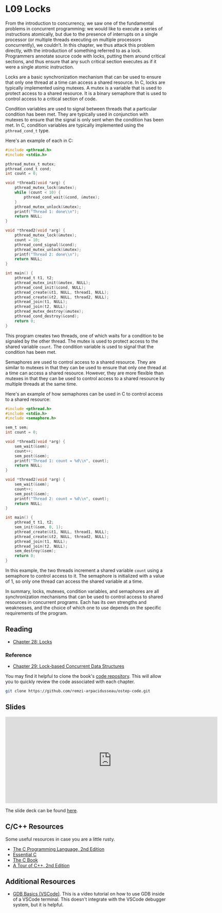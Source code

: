 # L09 Locks

From the introduction to concurrency, we saw one of the fundamental problems in concurrent programming: we would like to execute a series of instructions atomically, but due to the presence of interrupts on a single processor (or multiple threads executing on multiple processors concurrently), we couldn’t. In this chapter, we thus attack this problem directly, with the introduction of something referred to as a lock. Programmers annotate source code with locks, putting them around critical sections, and thus ensure that any such critical section executes as if it were a single atomic instruction.

Locks are a basic synchronization mechanism that can be used to ensure that only one thread at a time can access a shared resource. In C, locks are typically implemented using mutexes. A mutex is a variable that is used to protect access to a shared resource. It is a binary semaphore that is used to control access to a critical section of code.

Condition variables are used to signal between threads that a particular condition has been met. They are typically used in conjunction with mutexes to ensure that the signal is only sent when the condition has been met. In C, condition variables are typically implemented using the `pthread_cond_t` type.

Here's an example of each in C:

```c
#include <pthread.h>
#include <stdio.h>

pthread_mutex_t mutex;
pthread_cond_t cond;
int count = 0;

void *thread1(void *arg) {
    pthread_mutex_lock(&mutex);
    while (count < 10) {
        pthread_cond_wait(&cond, &mutex);
    }
    pthread_mutex_unlock(&mutex);
    printf("Thread 1: done\\n");
    return NULL;
}

void *thread2(void *arg) {
    pthread_mutex_lock(&mutex);
    count = 10;
    pthread_cond_signal(&cond);
    pthread_mutex_unlock(&mutex);
    printf("Thread 2: done\\n");
    return NULL;
}

int main() {
    pthread_t t1, t2;
    pthread_mutex_init(&mutex, NULL);
    pthread_cond_init(&cond, NULL);
    pthread_create(&t1, NULL, thread1, NULL);
    pthread_create(&t2, NULL, thread2, NULL);
    pthread_join(t1, NULL);
    pthread_join(t2, NULL);
    pthread_mutex_destroy(&mutex);
    pthread_cond_destroy(&cond);
    return 0;
}
```

This program creates two threads, one of which waits for a condition to be signaled by the other thread. The mutex is used to protect access to the shared variable `count`. The condition variable is used to signal that the condition has been met.

Semaphores are used to control access to a shared resource. They are similar to mutexes in that they can be used to ensure that only one thread at a time can access a shared resource. However, they are more flexible than mutexes in that they can be used to control access to a shared resource by multiple threads at the same time.

Here's an example of how semaphores can be used in C to control access to a shared resource:

```c
#include <pthread.h>
#include <stdio.h>
#include <semaphore.h>

sem_t sem;
int count = 0;

void *thread1(void *arg) {
    sem_wait(&sem);
    count++;
    sem_post(&sem);
    printf("Thread 1: count = %d\\n", count);
    return NULL;
}

void *thread2(void *arg) {
    sem_wait(&sem);
    count++;
    sem_post(&sem);
    printf("Thread 2: count = %d\\n", count);
    return NULL;
}

int main() {
    pthread_t t1, t2;
    sem_init(&sem, 0, 1);
    pthread_create(&t1, NULL, thread1, NULL);
    pthread_create(&t2, NULL, thread2, NULL);
    pthread_join(t1, NULL);
    pthread_join(t2, NULL);
    sem_destroy(&sem);
    return 0;
}
```

In this example, the two threads increment a shared variable `count` using a semaphore to control access to it. The semaphore is initialized with a value of 1, so only one thread can access the shared variable at a time.

In summary, locks, mutexes, condition variables, and semaphores are all synchronization mechanisms that can be used to control access to shared resources in concurrent programs. Each has its own strengths and weaknesses, and the choice of which one to use depends on the specific requirements of the program.

## Reading

- [Chapter 28: Locks](https://pages.cs.wisc.edu/~remzi/OSTEP/threads-locks.pdf)

### Reference

- [Chapter 29: Lock-based Concurrent Data Structures](https://pages.cs.wisc.edu/~remzi/OSTEP/threads-locks-usage.pdf)

You may find it helpful to clone the book's [code repository](https://github.com/remzi-arpacidusseau/ostep-code). This will allow you to quickly review the code associated with each chapter.
```bash
git clone https://github.com/remzi-arpacidusseau/ostep-code.git
```

## Slides

<iframe src="https://docs.google.com/presentation/d/e/2PACX-1vQ20SixBw9aOPaWDMGJkrx8art8XNjyaMN3MBZvaZ54DpHoonZWLr0ELBruWjJmNcpFNauXaLyUNrhz/embed?start=false&loop=false&delayms=3000" frameborder="0" width="660" height="269" allowfullscreen="true" mozallowfullscreen="true" webkitallowfullscreen="true"></iframe>

The slide deck can be found [here](https://docs.google.com/presentation/d/1X8Mj0Llah1YrW8g6sB59RE9L4Z9XfkOpm_N_LkeKYes/edit#slide=id.p).

## C/C++ Resources

Some useful resources in case you are a little rusty.

- [The C Programming Language, 2nd Edition](pathname:///resources/the-c-programming-language.pdf)
- [Essential C](pathname:///resources/essential-c.pdf)
- [The C Book](https://publications.gbdirect.co.uk//c_book)
- [A Tour of C++, 2nd Edition](pathname:///resources/a-tour-of-c++-2nd.pdf)

## Additional Resources

- [GDB Basics (VSCode)](https://youtu.be/u6iXfpBDU3w). This is a video tutorial on how to use GDB inside of a VSCode terminal. This doesn't integrate with the VSCode debugger system, but it is helpful.
